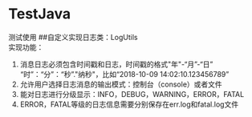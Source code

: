 # TestJava
测试使用
##自定义实现日志类：LogUtils
<br>实现功能：
1. 消息日志必须包含时间戳和日志，时间戳的格式"年"-“月”-“日” “时”：“分”：“秒”."纳秒"，比如“2018-10-09 14:02:10.123456789”
2. 允许用户选择日志消息的输出模式：控制台（console）或者文件
3. 能对日志进行分级显示：INFO，DEBUG，WARNING，ERROR，FATAL
4. ERROR，FATAL等级的日志信息需要分别保存在err.log和fatal.log文件
